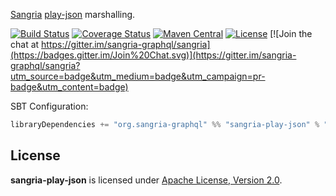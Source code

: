 [Sangria](http://sangria-graphql.org/) [play-json](https://www.playframework.com/documentation/2.2.x/ScalaJson) marshalling.

[![Build Status](https://travis-ci.org/sangria-graphql/sangria-play-json.svg?branch=master)](https://travis-ci.org/sangria-graphql/sangria-play-json) [![Coverage Status](http://coveralls.io/repos/sangria-graphql/sangria-play-json/badge.svg?branch=master&service=github)](http://coveralls.io/github/sangria-graphql/sangria-play-json?branch=master) [![Maven Central](https://maven-badges.herokuapp.com/maven-central/org.sangria-graphql/sangria-play-json_2.11/badge.svg)](https://maven-badges.herokuapp.com/maven-central/org.sangria-graphql/sangria-play-json_2.11) [![License](http://img.shields.io/:license-Apache%202-brightgreen.svg)](http://www.apache.org/licenses/LICENSE-2.0.txt) [![Join the chat at https://gitter.im/sangria-graphql/sangria](https://badges.gitter.im/Join%20Chat.svg)](https://gitter.im/sangria-graphql/sangria?utm_source=badge&utm_medium=badge&utm_campaign=pr-badge&utm_content=badge)

SBT Configuration:

```scala
libraryDependencies += "org.sangria-graphql" %% "sangria-play-json" % "0.1.0"
```

## License

**sangria-play-json** is licensed under [Apache License, Version 2.0](http://www.apache.org/licenses/LICENSE-2.0).
